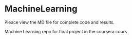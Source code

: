 # MachineLearning
Pleace view the MD file for complete code and results. 

Machine Learning repo for final project in the coursera cours
